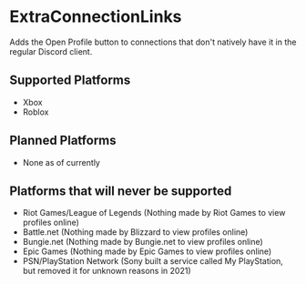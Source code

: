 # ExtraConnectionLinks

Adds the Open Profile button to connections that don't natively have it in the regular Discord client.
## Supported Platforms
* Xbox
* Roblox
## Planned Platforms
* None as of currently
## Platforms that will never be supported
* Riot Games/League of Legends (Nothing made by Riot Games to view profiles online)
* Battle.net (Nothing made by Blizzard to view profiles online)
* Bungie.net (Nothing made by Bungie.net to view profiles online)
* Epic Games (Nothing made by Epic Games to view profiles online)
* PSN/PlayStation Network (Sony built a service called My PlayStation, but removed it for unknown reasons in 2021)
